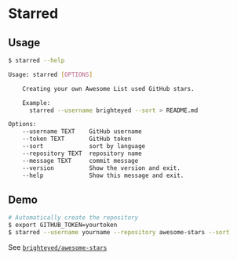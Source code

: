 # Starred

## Usage

```bash
$ starred --help

Usage: starred [OPTIONS]

    Creating your own Awesome List used GitHub stars.

    Example:
      starred --username brighteyed --sort > README.md

Options:
    --username TEXT    GitHub username
    --token TEXT       GitHub token
    --sort             sort by language
    --repository TEXT  repository name
    --message TEXT     commit message
    --version          Show the version and exit.
    --help             Show this message and exit.
```

## Demo

```bash
# Automatically create the repository
$ export GITHUB_TOKEN=yourtoken
$ starred --username yourname --repository awesome-stars --sort
```

See [`brighteyed/awesome-stars`](https://github.com/brighteyed/awesome-stars)
